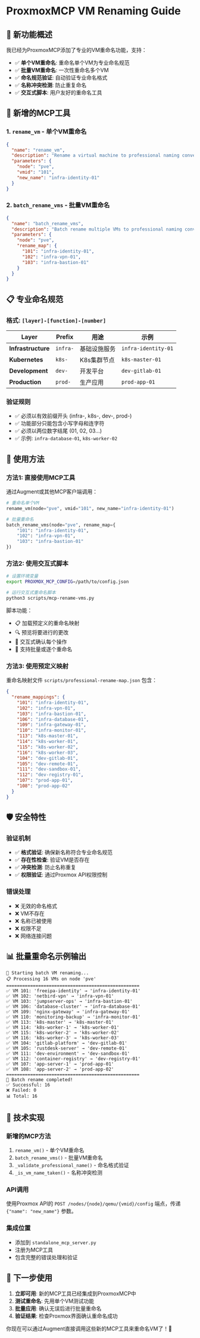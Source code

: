 # ProxmoxMCP VM Renaming Guide

## 🎯 **新功能概述**

我已经为ProxmoxMCP添加了专业的VM重命名功能，支持：

- ✅ **单个VM重命名**: 重命名单个VM为专业命名规范
- ✅ **批量VM重命名**: 一次性重命名多个VM
- ✅ **命名规范验证**: 自动验证专业命名格式
- ✅ **名称冲突检测**: 防止重复命名
- ✅ **交互式脚本**: 用户友好的重命名工具

## 🔧 **新增的MCP工具**

### 1. `rename_vm` - 单个VM重命名
```json
{
  "name": "rename_vm",
  "description": "Rename a virtual machine to professional naming convention",
  "parameters": {
    "node": "pve",
    "vmid": "101", 
    "new_name": "infra-identity-01"
  }
}
```

### 2. `batch_rename_vms` - 批量VM重命名
```json
{
  "name": "batch_rename_vms", 
  "description": "Batch rename multiple VMs to professional naming convention",
  "parameters": {
    "node": "pve",
    "rename_map": {
      "101": "infra-identity-01",
      "102": "infra-vpn-01",
      "103": "infra-bastion-01"
    }
  }
}
```

## 📋 **专业命名规范**

### **格式**: `[layer]-[function]-[number]`

| Layer | Prefix | 用途 | 示例 |
|-------|--------|------|------|
| **Infrastructure** | `infra-` | 基础设施服务 | `infra-identity-01` |
| **Kubernetes** | `k8s-` | K8s集群节点 | `k8s-master-01` |
| **Development** | `dev-` | 开发平台 | `dev-gitlab-01` |
| **Production** | `prod-` | 生产应用 | `prod-app-01` |

### **验证规则**
- ✅ 必须以有效前缀开头 (infra-, k8s-, dev-, prod-)
- ✅ 功能部分只能包含小写字母和连字符
- ✅ 必须以两位数字结尾 (01, 02, 03...)
- ✅ 示例: `infra-database-01`, `k8s-worker-02`

## 🚀 **使用方法**

### **方法1: 直接使用MCP工具**

通过Augment或其他MCP客户端调用：

```python
# 重命名单个VM
rename_vm(node="pve", vmid="101", new_name="infra-identity-01")

# 批量重命名
batch_rename_vms(node="pve", rename_map={
    "101": "infra-identity-01",
    "102": "infra-vpn-01", 
    "103": "infra-bastion-01"
})
```

### **方法2: 使用交互式脚本**

```bash
# 设置环境变量
export PROXMOX_MCP_CONFIG=/path/to/config.json

# 运行交互式重命名脚本
python3 scripts/mcp-rename-vms.py
```

脚本功能：
- 📋 加载预定义的重命名映射
- 🔍 预览将要进行的更改
- 🤔 交互式确认每个操作
- 🔄 支持批量或逐个重命名

### **方法3: 使用预定义映射**

重命名映射文件 `scripts/professional-rename-map.json` 包含：

```json
{
  "rename_mappings": {
    "101": "infra-identity-01",
    "102": "infra-vpn-01",
    "103": "infra-bastion-01",
    "106": "infra-database-01",
    "109": "infra-gateway-01",
    "110": "infra-monitor-01",
    "113": "k8s-master-01",
    "114": "k8s-worker-01",
    "115": "k8s-worker-02",
    "116": "k8s-worker-03",
    "104": "dev-gitlab-01",
    "105": "dev-remote-01",
    "111": "dev-sandbox-01",
    "112": "dev-registry-01",
    "107": "prod-app-01",
    "108": "prod-app-02"
  }
}
```

## 🛡️ **安全特性**

### **验证机制**
- ✅ **格式验证**: 确保新名称符合专业命名规范
- ✅ **存在性检查**: 验证VM是否存在
- ✅ **冲突检测**: 防止名称重复
- ✅ **权限验证**: 通过Proxmox API权限控制

### **错误处理**
- ❌ 无效的命名格式
- ❌ VM不存在
- ❌ 名称已被使用
- ❌ 权限不足
- ❌ 网络连接问题

## 📊 **批量重命名示例输出**

```
🔄 Starting batch VM renaming...
📋 Processing 16 VMs on node 'pve'
==================================================
✅ VM 101: 'freeipa-identity' → 'infra-identity-01'
✅ VM 102: 'netbird-vpn' → 'infra-vpn-01'
✅ VM 103: 'jumpserver-ops' → 'infra-bastion-01'
✅ VM 106: 'database-cluster' → 'infra-database-01'
✅ VM 109: 'nginx-gateway' → 'infra-gateway-01'
✅ VM 110: 'monitoring-backup' → 'infra-monitor-01'
✅ VM 113: 'k8s-master' → 'k8s-master-01'
✅ VM 114: 'k8s-worker-1' → 'k8s-worker-01'
✅ VM 115: 'k8s-worker-2' → 'k8s-worker-02'
✅ VM 116: 'k8s-worker-3' → 'k8s-worker-03'
✅ VM 104: 'gitlab-platform' → 'dev-gitlab-01'
✅ VM 105: 'rustdesk-server' → 'dev-remote-01'
✅ VM 111: 'dev-environment' → 'dev-sandbox-01'
✅ VM 112: 'container-registry' → 'dev-registry-01'
✅ VM 107: 'app-server-1' → 'prod-app-01'
✅ VM 108: 'app-server-2' → 'prod-app-02'
==================================================
🎉 Batch rename completed!
✅ Successful: 16
❌ Failed: 0
📊 Total: 16
```

## 🔧 **技术实现**

### **新增的MCP方法**
1. `rename_vm()` - 单个VM重命名
2. `batch_rename_vms()` - 批量VM重命名
3. `_validate_professional_name()` - 命名格式验证
4. `_is_vm_name_taken()` - 名称冲突检测

### **API调用**
使用Proxmox API的 `POST /nodes/{node}/qemu/{vmid}/config` 端点，传递 `{"name": "new_name"}` 参数。

### **集成位置**
- 添加到 `standalone_mcp_server.py`
- 注册为MCP工具
- 包含完整的错误处理和验证

## 🎯 **下一步使用**

1. **立即可用**: 新的MCP工具已经集成到ProxmoxMCP中
2. **测试重命名**: 先用单个VM测试功能
3. **批量应用**: 确认无误后进行批量重命名
4. **验证结果**: 检查Proxmox界面确认重命名成功

你现在可以通过Augment直接调用这些新的MCP工具来重命名VM了！🚀
